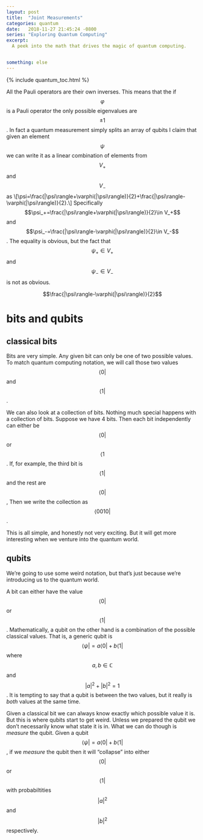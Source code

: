 ```yaml
---
layout: post
title:  "Joint Measurements"
categories: quantum
date:   2018-11-27 21:45:24 -0800
series: "Exploring Quantum Computing"
excerpt: 
  A peek into the math that drives the magic of quantum computing.


something: else
---
```


{% include quantum_toc.html %}

All the Pauli operators are their own inverses. This means that the if 
$$\varphi$$ is a Pauli operator the only possible eigenvalues are 
$$\pm1$$.
In fact a quantum measurement simply splits an array of qubits 
I claim that given an element $$\psi$$ 
we can write it as a linear combination of elements from
$$V_+$$ and $$V_-$$ as
\\[\psi=\frac{|\psi\rangle+\varphi(|\psi\rangle)}{2}+\frac{|\psi\rangle-\varphi(|\psi\rangle)}{2}.\\]
Specifically 
$$\psi_+=\frac{|\psi\rangle+\varphi(|\psi\rangle)}{2}\in V_+$$ and
$$\psi_-=\frac{|\psi\rangle-\varphi(|\psi\rangle)}{2}\in V_-$$.
The equality is obvious, but the fact that
$$\psi_+\in V_+$$ and $$\psi_-\in V_-$$ is not as obvious.

$$\frac{|\psi\rangle-\varphi(|\psi\rangle)}{2}$$
# bits and qubits

## classical bits

Bits are very simple. Any given bit can only be one of two possible values. To match quantum computing notation, we will call those two values 
$$\langle0|$$ and $$\langle1|$$.

We can also look at a collection of bits. Nothing much special happens with a collection of bits. Suppose we have 4 bits. Then each bit independently can either be 
$$\langle0|$$ or $$\langle1$$.
If, for example, the third bit is
$$\langle1|$$
and the rest are 
$$\langle0|$$,
Then we write the collection as
$$\langle0010|$$.

This is all simple, and honestly not very exciting. But it will get more interesting when we venture into the quantum world.

## qubits
We’re going to use some weird notation, but that’s just because we’re introducing us to the quantum world.

A bit can either have the value $$\langle0|$$ or $$\langle1|$$. Mathematically, a qubit on the other hand is a  combination of the possible classical values. That is, a generic qubit is 
$$\langle\psi| = a\langle0| + b\langle1|$$
where 
$$a,b \in \mathbb{C}$$
and $$|a|^2+|b|^2 = 1$$. It is tempting to say that a qubit is between the two values, but it really is _both_ values at the same time.

Given a classical bit we can always know exactly which possible value it is. But this is where qubits start to get weird. Unless we prepared the qubit we don’t necessarily know what state it is in. What we can do though is _measure_ the qubit. Given a qubit 
$$\langle\psi|=a\langle0|+b\langle1|$$, if we _measure_ the qubit then it will “collapse” into either $$\langle0|$$ or $$\langle1|$$ with probabiltities $$|a|^2$$ and $$|b|^2$$ respectively.
